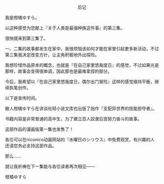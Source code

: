 <p align="center">后记</p>

我是柑橘ゆすら。

以这种感觉为您献上『关于人类是最强种族这件事』的第三集。

很快就来到第三集了。

一、二集的故事都发生在家中，我很烦恼该如何才能在家里引起更多新活动，不过第三集我决定改变方针，让主角积极地外出探险。

我想珍惜作品原本的概念，也就是『在自己家里悠哉度日』的感觉，不过如果光是那样，故事会变得很单调，因此那也是最难拿捏的部分。

今后，我希望以『在自己家里悠哉度日，偶尔出门冒险』这样的感觉维持平衡，继续执笔创作。

以下是宣传时间。

敝人柑橘ゆすら在讲谈社轻小说文库也出版了拙作『支配异世界的技能掠夺者』。

书籍内容是非常普通的高中生，为了建立百人奴隶后宫努力奋斗的故事。

这部作品的漫画版第一集也发售了！

各位可以在niconico动画网站的『水曜日のシリウス』中免费观赏，有兴趣的人还请您务必支持这部作品。

那么……

就让我祈祷在下一集能与各位读者再次相见——

柑橘ゆすら

